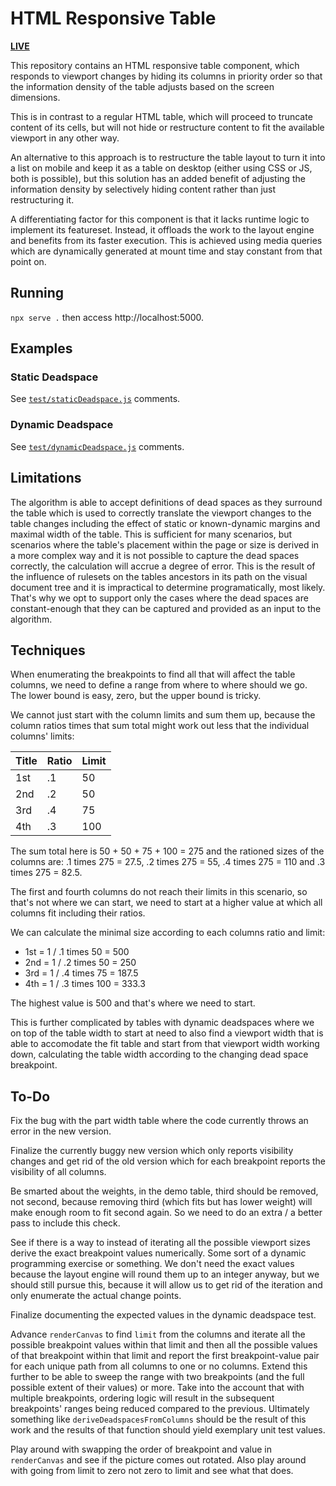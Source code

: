 # HTML Responsive Table

[**LIVE**](https://tomashubelbauer.github.io/html-responsive-table/)

This repository contains an HTML responsive table component, which responds
to viewport changes by hiding its columns in priority order so that the
information density of the table adjusts based on the screen dimensions.

This is in contrast to a regular HTML table, which will proceed to truncate
content of its cells, but will not hide or restructure content to fit the
available viewport in any other way.

An alternative to this approach is to restructure the table layout to turn
it into a list on mobile and keep it as a table on desktop (either using
CSS or JS, both is possible), but this solution has an added benefit of
adjusting the information density by selectively hiding content rather than
just restructuring it.

A differentiating factor for this component is that it lacks runtime logic
to implement its featureset. Instead, it offloads the work to the layout
engine and benefits from its faster execution. This is achieved using media
queries which are dynamically generated at mount time and stay constant from
that point on.

## Running

`npx serve .` then access http://localhost:5000.

## Examples

### Static Deadspace

See [`test/staticDeadspace.js`](test/staticDeadspace.js) comments.

### Dynamic Deadspace

See [`test/dynamicDeadspace.js`](test/dynamicDeadspace.js) comments.

## Limitations

The algorithm is able to accept definitions of dead spaces as they surround the
table which is used to correctly translate the viewport changes to the table
changes including the effect of static or known-dynamic margins and maximal
width of the table. This is sufficient for many scenarios, but scenarios where
the table's placement within the page or size is derived in a more complex way
and it is not possible to capture the dead spaces correctly, the calculation will
accrue a degree of error. This is the result of the influence of rulesets on the
tables ancestors in its path on the visual document tree and it is impractical to
determine programatically, most likely. That's why we opt to support only the
cases where the dead spaces are constant-enough that they can be captured and
provided as an input to the algorithm.

## Techniques

When enumerating the breakpoints to find all that will affect the table columns,
we need to define a range from where to where should we go. The lower bound is
easy, zero, but the upper bound is tricky.

We cannot just start with the column limits and sum them up, because the column
ratios times that sum total might work out less that the individual columns'
limits:

| Title | Ratio | Limit |
| ----- | ----- | ----- |
| 1st   | .1    | 50    |
| 2nd   | .2    | 50    |
| 3rd   | .4    | 75    |
| 4th   | .3    | 100   |

The sum total here is 50 + 50 + 75 + 100 = 275 and the rationed sizes of the
columns are: .1 times 275 = 27.5, .2 times 275 = 55, .4 times 275 = 110 and
.3 times 275 = 82.5.

The first and fourth columns do not reach their limits in this scenario, so
that's not where we can start, we need to start at a higher value at which
all columns fit including their ratios.

We can calculate the minimal size according to each columns ratio and limit:

- 1st = 1 / .1 times 50 = 500
- 2nd = 1 / .2 times 50 = 250
- 3rd = 1 / .4 times 75 = 187.5
- 4th = 1 / .3 times 100 = 333.3

The highest value is 500 and that's where we need to start.

This is further complicated by tables with dynamic deadspaces where we on
top of the table width to start at need to also find a viewport width that
is able to accomodate the fit table and start from that viewport width
working down, calculating the table width according to the changing dead
space breakpoint.

## To-Do

Fix the bug with the part width table where the code currently throws an
error in the new version.

Finalize the currently buggy new version which only reports visibility
changes and get rid of the old version which for each breakpoint reports
the visibility of all columns.

Be smarted about the weights, in the demo table, third should be removed, not
second, because removing third (which fits but has lower weight) will make
enough room to fit second again. So we need to do an extra / a better pass to
include this check.

See if there is a way to instead of iterating all the possible viewport sizes
derive the exact breakpoint values numerically. Some sort of a dynamic
programming exercise or something. We don't need the exact values because the
layout engine will round them up to an integer anyway, but we should still
pursue this, because it will allow us to get rid of the iteration and only
enumerate the actual change points.

Finalize documenting the expected values in the dynamic deadspace test.

Advance `renderCanvas` to find `limit` from the columns and iterate all the
possible breakpoint values within that limit and then all the possible values
of that breakpoint within that limit and report the first breakpoint-value pair
for each unique path from all columns to one or no columns. Extend this further
to be able to sweep the range with two breakpoints (and the full possible extent
of their values) or more. Take into the account that with multiple breakpoints,
ordering logic will result in the subsequent breakpoints' ranges being reduced
compared to the previous. Ultimately something like `deriveDeadspacesFromColumns`
should be the result of this work and the results of that function should
yield exemplary unit test values.

Play around with swapping the order of breakpoint and value in `renderCanvas`
and see if the picture comes out rotated. Also play around with going from
limit to zero not zero to limit and see what that does.
